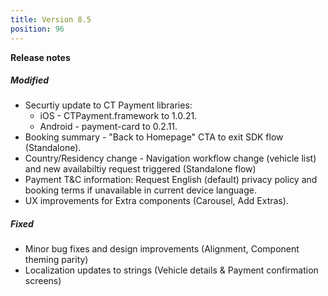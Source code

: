 ```yaml
---
title: Version 8.5
position: 96
---
```


**Release notes**

##### Modified
* Securtiy update  to CT Payment libraries: 
  * iOS - CTPayment.framework to 1.0.21.
  * Android - payment-card to 0.2.11.
* Booking summary - "Back to Homepage" CTA to exit SDK flow (Standalone).
* Country/Residency change - Navigation workflow change (vehicle list) and new availabiltiy request triggered (Standalone flow)
* Payment T&C information: Request English (default) privacy policy and booking terms if unavailable in current device language.
* UX improvements for Extra components (Carousel, Add Extras).

##### Fixed
* Minor bug fixes and design improvements (Alignment, Component theming parity) 
* Localization updates to strings (Vehicle details & Payment confirmation screens)
